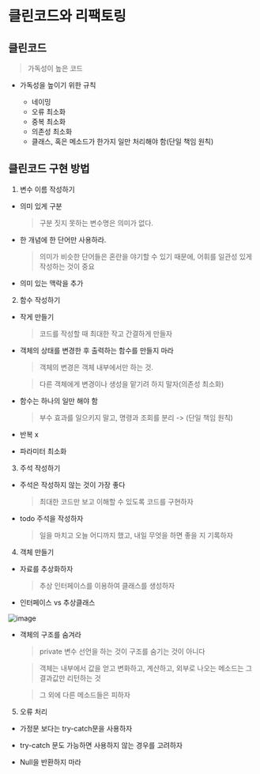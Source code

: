 클린코드와 리팩토링
=====================


## 클린코드

> 가독성이 높은 코드

* 가독성을 높이기 위한 규칙

  + 네이밍
  + 오류 최소화
  + 중복 최소화
  + 의존성 최소화
  + 클래스, 혹은 메소드가 한가지 일만 처리해야 함(단일 책임 원칙)



## 클린코드 구현 방법

1. 변수 이름 작성하기 

  * 의미 있게 구분

    > 구분 짓지 못하는 변수명은 의미가 없다. 

  * 한 개념에 한 단어만 사용하라.
  
    > 의미가 비슷한 단어들은 혼란을 야기할 수 있기 때문에, 어휘를 일관성 있게 작성하는 것이 중요

  * 의미 있는 맥락을 추가

2. 함수 작성하기

  * 작게 만들기

    > 코드를 작성할 때 최대한 작고 간결하게 만들자

  * 객체의 상태를 변경한 후 출력하는 함수를 만들지 마라

    > 객체의 변경은 객체 내부에서만 하는 것.

    > 다른 객체에게 변경이나 생성을 맡기려 하지 말자(의존성 최소화)


  * 함수는 하나의 일만 해야 함

    > 부수 효과를 일으키지 말고, 명령과 조회를 분리 -> (단일 책임 원칙)

  * 반복 x
  
  * 파라미터 최소화

3. 주석 작성하기

  * 주석은 작성하지 않는 것이 가장 좋다

    > 최대한 코드만 보고 이해할 수 있도록 코드를 구현하자

  * todo 주석을 작성하자

    > 일을 마치고 오늘 어디까지 했고, 내일 무엇을 하면 좋을 지 기록하자

4. 객체 만들기

  * 자료를 추상화하자

    > 추상 인터페이스를 이용하여 클래스를 생성하자

* 인터페이스 vs 추상클래스

![image](https://user-images.githubusercontent.com/94096054/163394338-37a36f51-d2fe-4428-b37b-47e15186874c.png)



  * 객체의 구조를 숨겨라 

    > private 변수 선언을 하는 것이 구조를 숨기는 것이 아니다

    > 객체는 내부에서 값을 얻고 변화하고, 계산하고, 외부로 나오는 메소드는 그 결과값만 리턴하는 것

    > 그 외에 다른 메소드들은 피하자

5. 오류 처리

  * 가정문 보다는 try-catch문을 사용하자

  * try-catch 문도 가능하면 사용하지 않는 경우를 고려하자 

  * Null을 반환하지 마라 





